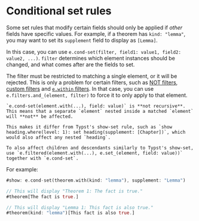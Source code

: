 # Conditional set rules

Some set rules that modify certain fields should only be applied if _other_ fields have specific values. For example, if a theorem has `kind: "lemma"`, you may want to set its `supplement` field to display as `[Lemma]`.

In this case, you can use `e.cond-set(filter, field1: value1, field2: value2, ...)`. `filter` determines which element instances should be changed, and what comes after are the fields to set.

The filter must be restricted to matching a single element, or it will be rejected. This is only a problem for certain filters, such as [NOT filters](../filters/logic-ops.md), [custom filters](../filters/custom.md) and [`e.within` filters](../filters/within.md). In that case, you can use `e.filters.and_(element, filter)` to force it to only apply to that element.

```admonish note
`e.cond-set(element.with(...), field: value)` is **not recursive**. This means that a separate `element` nested inside a matched `element` will **not** be affected.

This makes it differ from Typst's show-set rule, such as `show heading.where(level: 1): set heading(supplement: [Chapter])`, which would also affect any nested `heading`.

To also affect children and descendants similarly to Typst's show-set, use `e.filtered(element.with(...), e.set_(element, field: value))` together with `e.cond-set`.
```

For example:

```rs
#show: e.cond-set(theorem.with(kind: "lemma"), supplement: "Lemma")

// This will display "Theorem 1: The fact is true."
#theorem[The fact is true.]

// This will display "Lemma 1: This fact is also true."
#theorem(kind: "lemma")[This fact is also true.]
```
